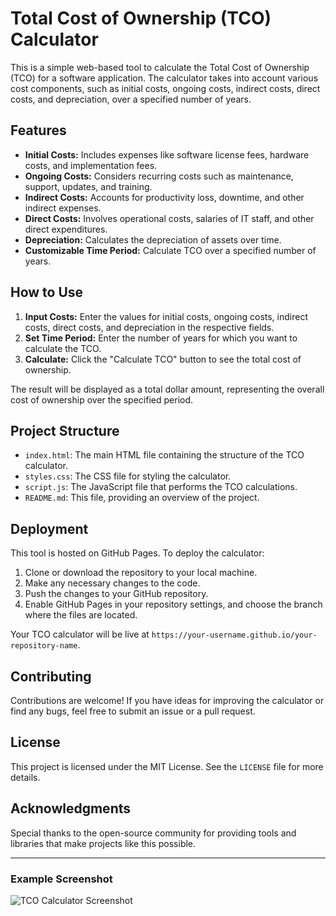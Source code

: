 # Total Cost of Ownership (TCO) Calculator

This is a simple web-based tool to calculate the Total Cost of Ownership (TCO) for a software application. The calculator takes into account various cost components, such as initial costs, ongoing costs, indirect costs, direct costs, and depreciation, over a specified number of years.

## Features

- **Initial Costs:** Includes expenses like software license fees, hardware costs, and implementation fees.
- **Ongoing Costs:** Considers recurring costs such as maintenance, support, updates, and training.
- **Indirect Costs:** Accounts for productivity loss, downtime, and other indirect expenses.
- **Direct Costs:** Involves operational costs, salaries of IT staff, and other direct expenditures.
- **Depreciation:** Calculates the depreciation of assets over time.
- **Customizable Time Period:** Calculate TCO over a specified number of years.

## How to Use

1. **Input Costs:** Enter the values for initial costs, ongoing costs, indirect costs, direct costs, and depreciation in the respective fields.
2. **Set Time Period:** Enter the number of years for which you want to calculate the TCO.
3. **Calculate:** Click the "Calculate TCO" button to see the total cost of ownership.

The result will be displayed as a total dollar amount, representing the overall cost of ownership over the specified period.

## Project Structure

- `index.html`: The main HTML file containing the structure of the TCO calculator.
- `styles.css`: The CSS file for styling the calculator.
- `script.js`: The JavaScript file that performs the TCO calculations.
- `README.md`: This file, providing an overview of the project.

## Deployment

This tool is hosted on GitHub Pages. To deploy the calculator:

1. Clone or download the repository to your local machine.
2. Make any necessary changes to the code.
3. Push the changes to your GitHub repository.
4. Enable GitHub Pages in your repository settings, and choose the branch where the files are located.

Your TCO calculator will be live at `https://your-username.github.io/your-repository-name`.

## Contributing

Contributions are welcome! If you have ideas for improving the calculator or find any bugs, feel free to submit an issue or a pull request.

## License

This project is licensed under the MIT License. See the `LICENSE` file for more details.

## Acknowledgments

Special thanks to the open-source community for providing tools and libraries that make projects like this possible.

---

### Example Screenshot

![TCO Calculator Screenshot](screenshot.png)
